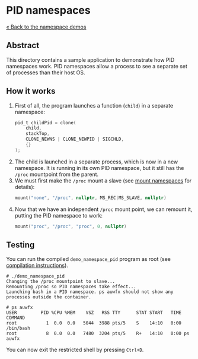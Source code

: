 # PID namespaces

[&laquo; Back to the namespace demos](../)

## Abstract

This directory contains a sample application to demonstrate how PID namespaces work. PID namespaces allow a process to
see a separate set of processes than their host OS.

## How it works

1. First of all, the program launches a function (`child`) in a separate namespace:
   ```c
   pid_t childPid = clone(
       child,
       stackTop,
       CLONE_NEWNS | CLONE_NEWPID | SIGCHLD,
       {}
   );
   ```
2. The child is launched in a separate process, which is now in a new namespace. It is running in
   its own PID namespace, but it still has the `/proc` mountpoint from the parent.
3. We must first make the `/proc` mount a slave (see [mount namespaces](../mount) for details):
   ```c
   mount("none", "/proc", nullptr, MS_REC|MS_SLAVE, nullptr)
   ```
4. Now that we have an independent `/proc` mount point, we can remount it, putting the PID namespace
   to work:
   ```c
   mount("proc", "/proc", "proc", 0, nullptr)
   ```

## Testing

You can run the compiled `demo_namespace_pid` program as root (see [compilation instructions](../../README.md)).

```
# ./demo_namespace_pid
Changing the /proc mountpoint to slave...
Remounting /proc so PID namespaces take effect...
Launching bash in a PID namespace. ps auwfx should not show any processes outside the container.

# ps auwfx
USER         PID %CPU %MEM    VSZ   RSS TTY      STAT START   TIME COMMAND
root           1  0.0  0.0   5044  3988 pts/5    S    14:10   0:00 /bin/bash
root           8  0.0  0.0   7480  3204 pts/5    R+   14:10   0:00 ps auwfx
```

You can now exit the restricted shell by pressing `Ctrl+D`.